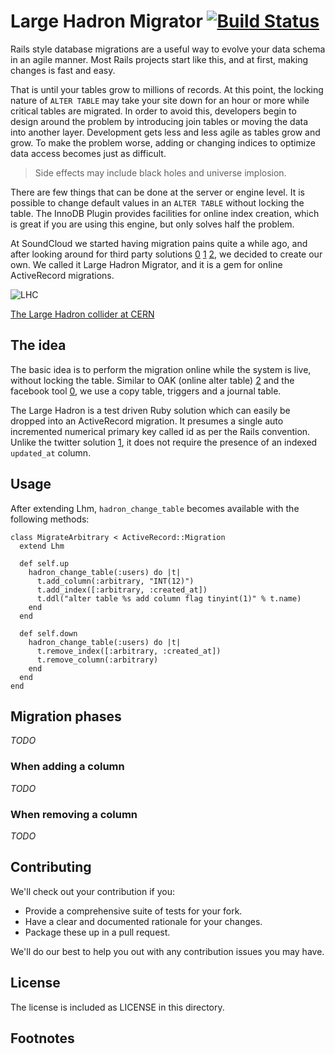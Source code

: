 # Large Hadron Migrator [![Build Status](https://secure.travis-ci.org/soundcloud/large-hadron-migrator.png)](http://travis-ci.org/soundcloud/large-hadron-migrator)

Rails style database migrations are a useful way to evolve your data schema in
an agile manner. Most Rails projects start like this, and at first, making
changes is fast and easy.

That is until your tables grow to millions of records. At this point, the
locking nature of `ALTER TABLE` may take your site down for an hour or more
while critical tables are migrated. In order to avoid this, developers begin
to design around the problem by introducing join tables or moving the data
into another layer. Development gets less and less agile as tables grow and
grow. To make the problem worse, adding or changing indices to optimize data
access becomes just as difficult.

> Side effects may include black holes and universe implosion.

There are few things that can be done at the server or engine level. It is
possible to change default values in an `ALTER TABLE` without locking the
table.  The InnoDB Plugin provides facilities for online index creation, which
is great if you are using this engine, but only solves half the problem.

At SoundCloud we started having migration pains quite a while ago, and after
looking around for third party solutions [0] [1] [2], we decided to create our
own. We called it Large Hadron Migrator, and it is a gem for online
ActiveRecord migrations.

![LHC](http://farm4.static.flickr.com/3093/2844971993_17f2ddf2a8_z.jpg)

[The Large Hadron collider at CERN](http://en.wikipedia.org/wiki/Large_Hadron_Collider)

## The idea

The basic idea is to perform the migration online while the system is live,
without locking the table. Similar to OAK (online alter table) [2] and the
facebook tool [0], we use a copy table, triggers and a journal table.

The Large Hadron is a test driven Ruby solution which can easily be dropped
into an ActiveRecord migration. It presumes a single auto incremented
numerical primary key called id as per the Rails convention. Unlike the
twitter solution [1], it does not require the presence of an indexed
`updated_at` column.

## Usage

After extending Lhm, `hadron_change_table` becomes available
with the following methods:

    class MigrateArbitrary < ActiveRecord::Migration
      extend Lhm

      def self.up
        hadron_change_table(:users) do |t|
          t.add_column(:arbitrary, "INT(12)")
          t.add_index([:arbitrary, :created_at])
          t.ddl("alter table %s add column flag tinyint(1)" % t.name)
        end
      end

      def self.down
        hadron_change_table(:users) do |t|
          t.remove_index([:arbitrary, :created_at])
          t.remove_column(:arbitrary)
        end
      end
    end

## Migration phases

_TODO_

### When adding a column

_TODO_

### When removing a column

_TODO_

## Contributing

We'll check out your contribution if you:

- Provide a comprehensive suite of tests for your fork.
- Have a clear and documented rationale for your changes.
- Package these up in a pull request.

We'll do our best to help you out with any contribution issues you may have.

## License

The license is included as LICENSE in this directory.

## Footnotes

[0]: http://www.facebook.com/note.php?note\_id=430801045932 "Facebook"
[1]: https://github.com/freels/table\_migrator "Twitter"
[2]: http://openarkkit.googlecode.com "OAK online alter table"

